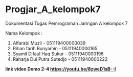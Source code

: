 # Progjar_A_kelompok7
Dokumentasi Tugas Pemrograman Jaringan A kelompok 7

Nama Kelompok :
1. Alfarabi Muzli - 051119400000039
2. Rihan farih Bunyamin - 05111940000165
3. Syamil Difaul Haq Sukur - 05111940000196
4. Raharja Dui Putra Sutedjo - 05111940000222

**link video Demo 2-4 https://youtu.be/8zweD1sB--I**



